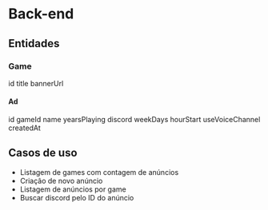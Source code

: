 # Back-end

## Entidades

### Game

id
title
bannerUrl


#### Ad

id
gameId
name
yearsPlaying
discord
weekDays
hourStart
useVoiceChannel
createdAt

## Casos de uso

- Listagem de games com contagem de anúncios
- Criação de novo anúncio
- Listagem de anúncios por game
- Buscar discord pelo ID do anúncio
